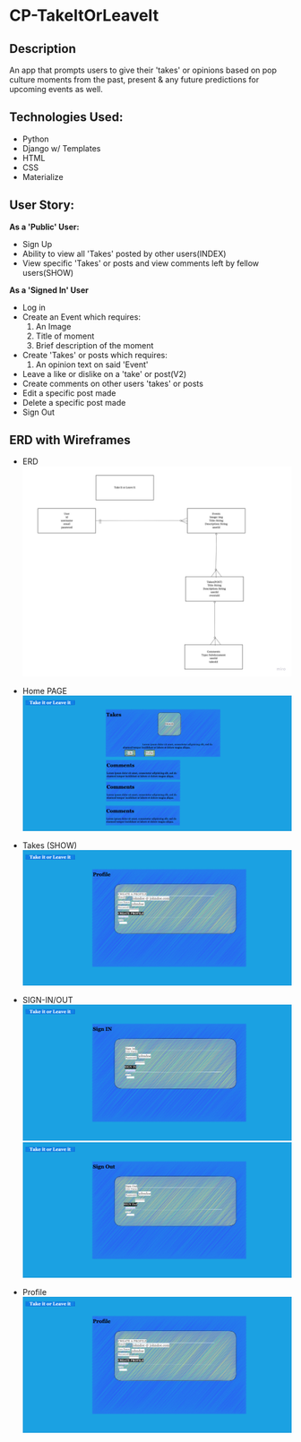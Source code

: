 # CP-TakeItOrLeaveIt

## Description

An app that prompts users to give their 'takes' or opinions based on pop culture moments from the past, present & any future predictions for upcoming events as well. 

## Technologies Used:
 - Python
 - Django w/ Templates
 - HTML 
 - CSS
 - Materialize

## User Story:
**As a 'Public' User:**
- Sign Up
- Ability to view all 'Takes' posted by other users(INDEX)
- View specific 'Takes' or posts and view comments left by fellow users(SHOW)

**As a 'Signed In' User**
- Log in
- Create an Event which requires:
    1. An Image
    2. Title of moment
    3. Brief description of the moment
- Create 'Takes' or posts which requires:
    1. An opinion text on said 'Event'
- Leave a like or dislike on a 'take' or post(V2)
- Create comments on other users 'takes' or posts
- Edit a specific post made 
- Delete a specific post made 
- Sign Out

## ERD with Wireframes
- ERD
![alt text](/Images/ERD.jpg)

- Home PAGE
![alt text](/Images/HomePage.png)

- Takes (SHOW)
![alt text](/Images/TAKES.png)

- SIGN-IN/OUT
![alt text](/Images/SIGNIN.png)
![alt text](/Images/SIGNOUT.png)

- Profile
![alt text](/Images/Profile.png)


